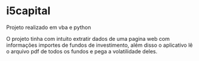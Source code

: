 # i5capital
Projeto realizado em vba e python

O projeto tinha com intuito extratir dados de uma pagina web com informações importes de fundos de investimento, além disso o aplicativo lê o arquivo pdf de todos os fundos e pega a volatilidade deles.
